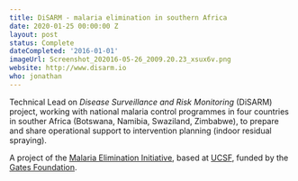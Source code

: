 ```yaml
---
title: DiSARM - malaria elimination in southern Africa
date: 2020-01-25 00:00:00 Z
layout: post
status: Complete
dateCompleted: '2016-01-01'
imageUrl: Screenshot_202016-05-26_2009.20.23_xsux6v.png
website: http://www.disarm.io
who: jonathan
---
```


Technical Lead on _Disease Surveillance and Risk Monitoring_ (DiSARM) project, working with national malaria control programmes in four countries in souther Africa (Botswana, Namibia, Swaziland, Zimbabwe), to prepare and share operational support to intervention planning (indoor residual spraying).

A project of the [Malaria Elimination Initiative](http://globalhealthsciences.ucsf.edu/global-health-group/malaria-elimination-initiative), based at [UCSF](https://www.ucsf.edu/), funded by the [Gates Foundation](http://www.gatesfoundation.org/).
